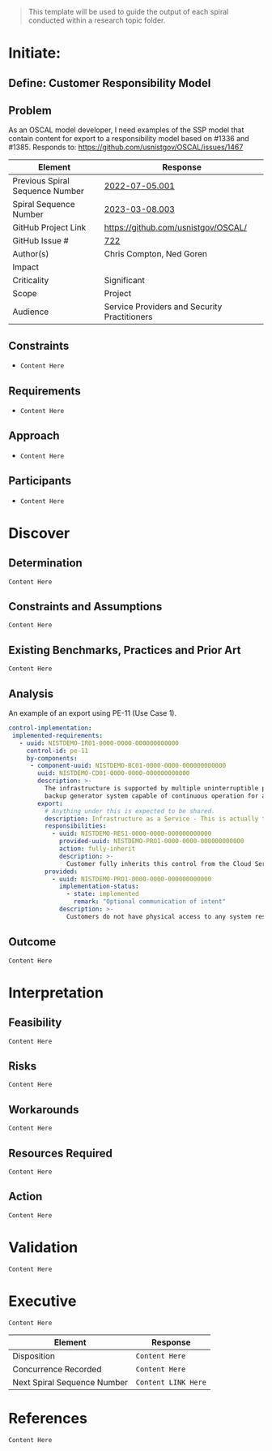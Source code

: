 > This template will be used to guide the output of each spiral conducted within a research topic folder.

# Initiate:

## Define: Customer Responsibility Model

## Problem

As an OSCAL model developer, I need examples of the SSP model that contain content for export to a responsibility model based on #1336 and #1385. Responds to: https://github.com/usnistgov/OSCAL/issues/1467

| Element                         | Response                                             |
| ------------------------------- | ---------------------------------------------------- |
| Previous Spiral Sequence Number | [2022-07-05.001](2022-07-05.001.md)                  |
| Spiral Sequence Number          | [2023-03-08.003](2023-03-08.003.md)                  |
| GitHub Project Link             | https://github.com/usnistgov/OSCAL/                  |
| GitHub Issue #                  | [722](https://github.com/usnistgov/OSCAL/issues/722) |
| Author(s)                       | Chris Compton, Ned Goren                             |
| Impact                          |                                                      |
| Criticality                     | Significant                                          |
| Scope                           | Project                                              |
| Audience                        | Service Providers and Security Practitioners         |

## Constraints

- `Content Here`

## Requirements

- `Content Here`

## Approach                    

- `Content Here`

## Participants

- `Content Here`

# Discover

## Determination

`Content Here`

## Constraints and Assumptions

`Content Here`

## Existing Benchmarks, Practices and Prior Art 

`Content Here`

## Analysis

An example of an export using PE-11 (Use Case 1).

```yaml
control-implementation:
 implemented-requirements:
   - uuid: NISTDEMO-IR01-0000-0000-000000000000
     control-id: pe-11
     by-components:
      - component-uuid: NISTDEMO-BC01-0000-0000-000000000000
        uuid: NISTDEMO-CD01-0000-0000-000000000000
        description: >-
          The infrastructure is supported by multiple uninterruptible power supplies, and a redundant 
          backup generator system capable of continuous operation for an extended period of time.
        export:
          # Anything under this is expected to be shared.
          description: Infrastructure as a Service - This is actually the redacted content to share for the control.
          responsibilities:
            - uuid: NISTDEMO-RES1-0000-0000-000000000000
              provided-uuid: NISTDEMO-PRO1-0000-0000-000000000000
              action: fully-inherit
              description: >-
                Customer fully inherits this control from the Cloud Service Provider (CSP).
          provided:
            - uuid: NISTDEMO-PRO1-0000-0000-000000000000
              implementation-status:
                - state: implemented
                  remark: "Optional communication of intent"
              description: >-
                Customers do not have physical access to any system resources in Provider datacenters.
```
  
## Outcome

`Content Here`

# Interpretation

## Feasibility

`Content Here`

## Risks

`Content Here`

## Workarounds

`Content Here`

## Resources Required

`Content Here`

## Action 

`Content Here`

# Validation

`Content Here`

# Executive

`Content Here`

| Element                     | Response            |
| --------------------------- | ------------------- |
| Disposition                 | `Content Here`      |
| Concurrence Recorded        | `Content Here`      |
| Next Spiral Sequence Number | `Content LINK Here` |

# References

`Content Here`
